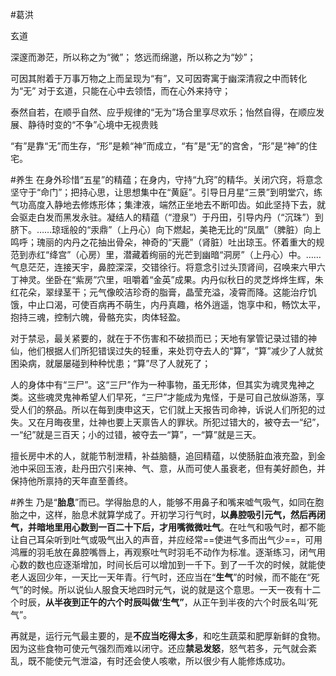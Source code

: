 #葛洪





玄道

深邃而渺茫，所以称之为“微”；
悠远而绵邈，所以称之为“妙”；

可因其附着于万事万物之上而呈现为“有”，又可因寄寓于幽深清寂之中而转化为“无”
对于玄道，只能在心中去领悟，而在心外来持守；

泰然自若，在顺乎自然、应乎规律的“无为”场合里享尽欢乐；怡然自得，在顺应发展、静待时变的“不争”心境中无视贵贱

“有”是靠“无”而生存，“形”是赖“神”而成立，“有”是“无”的宫舍，“形”是“神”的住宅。

#养生 
在身外珍惜“五星”的精蕴；在身内，守持“九窍”的精华。关闭穴窍，将意念坚守于“命门”；把持心思，让思想集中在“黄庭”。引导日月星“三景”到明堂穴，练气功高度入静地去修炼形体；集津液，端然正坐地去不断叩齿。如此坚持下去，就会驱走白发而黑发永驻。凝结人的精蕴（“澄泉”）于丹田，引导内丹（“沉珠”）到脐下。……琼瑶般的“汞鼎”（上丹心）向下燃起，美艳无比的“凤凰”（脾脏）向上鸣呼；瑰丽的内丹之花抽出骨朵，神奇的“天鹿”（肾脏）吐出琼玉。怀着重大的规范到赤红“绛宫”（心房）里，潜藏着绚丽的光芒到幽暗“洞房”（上丹心）中。……气息茫茫，连接天宇，鼻腔深深，交错徐行。将意念引过头顶肾间，召唤来六甲六丁神灵。坐卧在“紫房”穴里，咀嚼着“金英”成果。内丹似秋日的灵芝烨烨生辉，朱红花朵，翠绿茎干；元气像皎洁珍奇的脂膏，晶莹充溢，凌霄而降。这能治疗饥饿，中止口渴，可使百病再不萌生，内丹真趣，格外逍遥，饱享中和，畅饮太平，抱持三魂，控制六魄，骨骼充实，肉体轻盈。



对于禁忌，最关紧要的，就在于不伤害和不破损而已；天地有掌管记录过错的神仙，他们根据人们所犯错误过失的轻重，来处罚夺去人的“算”，“算”减少了人就贫困染病，就屡屡碰到种种忧患；“算”尽了人就死了；

人的身体中有“三尸”。这“三尸”作为一种事物，虽无形体，但其实为魂灵鬼神之类。这些魂灵鬼神希望人们早死，“三尸”才能成为鬼怪，于是可自己放纵游荡，享受人们的祭品。所以在每到庚申这天，它们就上天报告司命神，诉说人们所犯的过失。又在月晦夜里，灶神也要上天禀告人的罪状。所犯过错大的，被夺去一“纪”，一“纪”就是三百天；小的过错，被夺去一“算”，一“算”就是三天。

擅长房中术的人，就能节制泄精，补益脑髓，追回精蕴，以使肠脏血液充盈，到金池中采回玉液，赴丹田穴引来神、气、意，从而可使人虽衰老，但有美好颜色，并保持他所禀持的天年直至善终。

#养生 
乃是“**胎息**”而已。学得胎息的人，能够不用鼻子和嘴来嘘气吸气，如同在胞胎之中，这样，胎息术就算学成了。开初学习行气时，**以鼻腔吸引元气，然后再闭气，并暗地里用心数到一百二十下后，才用嘴微微吐气**。在吐气和吸气时，都不能让自己耳朵听到吐气或吸气出入的声音，并应经常==使进气多而出气少==，可用鸿雁的羽毛放在鼻腔嘴唇上，再观察吐气时羽毛不动作为标准。逐渐练习，闭气用心数的数也应逐渐增加，时间长后可以增加到一千下。到了一千次的时候，就能使老人返回少年，一天比一天年青。行气时，还应当在“**生气**”的时候，而不能在“死气”的时候。所以说仙人服食天地四时元气，说的就是这个意思。一天一夜有十二个时辰，**从半夜到正午的六个时辰叫做‘生气”**，从正午到半夜的六个时辰名叫‘死气”。

再就是，运行元气最主要的，是**不应当吃得太多**，和吃生蔬菜和肥厚新鲜的食物。因为这些食物可使元气强烈而难以闭守。还应**禁忌发怒**，怒气若多，元气就会紊乱，既不能使元气泄溢，有时还会使人咳嗽，所以很少有人能修炼成功。
